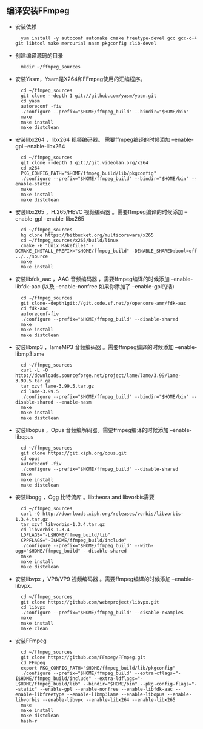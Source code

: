 ## 编译安装FFmpeg
- 安装依赖

		yum install -y autoconf automake cmake freetype-devel gcc gcc-c++ git libtool make mercurial nasm pkgconfig zlib-devel
- 创建编译源码的目录

		mkdir ~/ffmpeg_sources
- 安装Yasm，Ysam是X264和FFmpeg使用的汇编程序。

		cd ~/ffmpeg_sources
        git clone --depth 1 git://github.com/yasm/yasm.git
        cd yasm
        autoreconf -fiv
        ./configure --prefix="$HOME/ffmpeg_build" --bindir="$HOME/bin"
        make
        make install
        make distclean
- 安装libx264 ，libx264 视频编码器。 需要ffmpeg编译的时候添加 –enable-gpl –enable-libx264

		cd ~/ffmpeg_sources
        git clone --depth 1 git://git.videolan.org/x264
        cd x264
        PKG_CONFIG_PATH="$HOME/ffmpeg_build/lib/pkgconfig" 
        ./configure --prefix="$HOME/ffmpeg_build" --bindir="$HOME/bin" --enable-static
        make
        make install
        make distclean
- 安装libx265 ，H.265/HEVC 视频编码器 。需要ffmpeg编译的时候添加 –enable-gpl –enable-libx265

		cd ~/ffmpeg_sources
        hg clone https://bitbucket.org/multicoreware/x265
        cd ~/ffmpeg_sources/x265/build/linux
        cmake -G "Unix Makefiles" -DCMAKE_INSTALL_PREFIX="$HOME/ffmpeg_build" -DENABLE_SHARED:bool=off ../../source
        make
        make install
- 安装libfdk_aac ，AAC 音频编码器 ，需要ffmpeg编译的时候添加 –enable-libfdk-aac (以及 –enable-nonfree 如果你添加了 –enable-gpl的话)

		cd ~/ffmpeg_sources
        git clone--depth1git://git.code.sf.net/p/opencore-amr/fdk-aac
        cd fdk-aac
        autoreconf-fiv
        ./configure --prefix="$HOME/ffmpeg_build" --disable-shared
        make
        make install
        make distclean
- 安装libmp3 ，lameMP3 音频编码器 。需要ffmpeg编译的时候添加 –enable-libmp3lame

		cd ~/ffmpeg_sources
        curl -L -O http://downloads.sourceforge.net/project/lame/lame/3.99/lame-3.99.5.tar.gz
        tar xzvf lame-3.99.5.tar.gz
        cd lame-3.99.5
        ./configure --prefix="$HOME/ffmpeg_build" --bindir="$HOME/bin" --disable-shared --enable-nasm
        make
        make install
        make distclean
- 安装libopus ，Opus 音频编解码器。需要ffmpeg编译的时候添加 –enable-libopus

		cd ~/ffmpeg_sources
        git clone https://git.xiph.org/opus.git
        cd opus
        autoreconf -fiv
        ./configure --prefix="$HOME/ffmpeg_build" --disable-shared
        make
        make install
        make distclean
- 安装libogg ，Ogg 比特流库 。libtheora and libvorbis需要

        cd ~/ffmpeg_sources
        curl -O http://downloads.xiph.org/releases/vorbis/libvorbis-1.3.4.tar.gz
        tar xzvf libvorbis-1.3.4.tar.gz
        cd libvorbis-1.3.4
        LDFLAGS="-L$HOME/ffmeg_build/lib" 
        CPPFLAGS="-I$HOME/ffmpeg_build/include"
        ./configure --prefix="$HOME/ffmpeg_build" --with-ogg="$HOME/ffmpeg_build" --disable-shared
        make
        make install
        make distclean
- 安装libvpx ，VP8/VP9 视频编码器 。需要ffmpeg编译的时候添加 –enable-libvpx.

        cd ~/ffmpeg_sources
        git clone https://github.com/webmproject/libvpx.git
        cd libvpx
        ./configure --prefix="$HOME/ffmpeg_build" --disable-examples
        make
        make install
        make clean
- 安装FFmpeg

        cd ~/ffmpeg_sources
        git clone https://github.com/FFmpeg/FFmpeg.git
        cd FFmpeg
        export PKG_CONFIG_PATH="$HOME/ffmpeg_build/lib/pkgconfig"
        ./configure --prefix="$HOME/ffmpeg_build" --extra-cflags="-I$HOME/ffmpeg_build/include" --extra-ldflags="-L$HOME/ffmpeg_build/lib" --bindir="$HOME/bin" --pkg-config-flags="--static" --enable-gpl --enable-nonfree --enable-libfdk-aac --enable-libfreetype --enable-libmp3lame --enable-libopus --enable-libvorbis --enable-libvpx --enable-libx264 --enable-libx265
        make
        make install
        make distclean
        hash-r